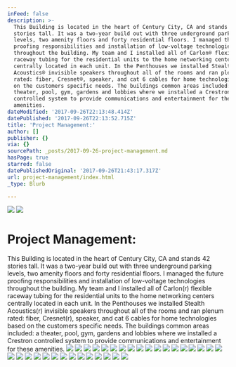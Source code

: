 ```yaml
---
inFeed: false
description: >-
  This Building is located in the heart of Century City, CA and stands 42
  stories tall. It was a two-year build out with three underground parking
  levels, two amenity floors and forty residential floors. I managed the future
  proofing responsibilities and installation of low-voltage technologies
  throughout the building. My team and I installed all of Carlon® flexible
  raceway tubing for the residential units to the home networking centers
  centrally located in each unit. In the Penthouses we installed Stealth
  Acoustics® invisible speakers throughout all of the rooms and ran plenum
  rated: fiber, Cresnet®, speaker, and cat 6 cables for home technologies based
  on the customers specific needs. The buildings common areas included: a
  theater, pool, gym, gardens and lobbies where we installed a Crestron
  controlled system to provide communications and entertainment for these
  amenities.
dateModified: '2017-09-26T22:13:48.414Z'
datePublished: '2017-09-26T22:13:52.715Z'
title: 'Project Management:'
author: []
publisher: {}
via: {}
sourcePath: _posts/2017-09-26-project-management.md
hasPage: true
starred: false
datePublishedOriginal: '2017-09-26T21:43:17.317Z'
url: project-management/index.html
_type: Blurb

---
```

![](https://the-grid-user-content.s3-us-west-2.amazonaws.com/49f1e941-e716-4c11-8ff9-455b05c64cdc.jpg)
![](https://the-grid-user-content.s3-us-west-2.amazonaws.com/8b062a90-c027-4ca9-bf6c-1426397ba0df.jpg)

# Project Management:

This Building is located in the heart of Century City, CA and stands 42 stories tall. It was a two-year build out with three underground parking levels, two amenity floors and forty residential floors. I managed the future proofing responsibilities and installation of low-voltage technologies throughout the building. My team and I installed all of Carlon(r) flexible raceway tubing for the residential units to the home networking centers centrally located in each unit. In the Penthouses we installed Stealth Acoustics(r) invisible speakers throughout all of the rooms and ran plenum rated: fiber, Cresnet(r), speaker, and cat 6 cables for home technologies based on the customers specific needs. The buildings common areas included: a theater, pool, gym, gardens and lobbies where we installed a Crestron controlled system to provide communications and entertainment for these amenities.
![](https://the-grid-user-content.s3-us-west-2.amazonaws.com/8412b32f-101a-42eb-ab28-a29629cc3f4f.jpg)
![](https://imgflo.herokuapp.com/graph/2b2431f8e7ba7b0/2db1e16b14e7956016c1bce22e7a8322/croprotate.jpg?cropheight=2592&cropwidth=1944&degrees=-270&input=https%3A%2F%2Fthe-grid-user-content.s3-us-west-2.amazonaws.com%2Fc1262c26-a7bb-4f4c-8912-be68a9bcd003.jpg&x=0&y=0)
![](https://the-grid-user-content.s3-us-west-2.amazonaws.com/21ecc641-35ab-4292-8296-ff240be017fc.jpg)
![](https://the-grid-user-content.s3-us-west-2.amazonaws.com/e312d3f6-f781-4b0c-8633-a1f179a67ed4.jpg)
![](https://the-grid-user-content.s3-us-west-2.amazonaws.com/0e1bf22f-03cc-4e59-a61b-7dcfab9db10a.jpg)
![](https://the-grid-user-content.s3-us-west-2.amazonaws.com/7ca3653f-10c3-4d36-88a6-01760481ad8b.jpg)
![](https://the-grid-user-content.s3-us-west-2.amazonaws.com/dbb76b04-9a74-412f-8b93-e91a970459ae.jpg)
![](https://the-grid-user-content.s3-us-west-2.amazonaws.com/9d2d5456-5467-490d-916d-674103a01a47.jpg)
![](https://the-grid-user-content.s3-us-west-2.amazonaws.com/a13e0e48-bd31-4289-ade1-9cb206eacea2.jpg)
![](https://the-grid-user-content.s3-us-west-2.amazonaws.com/9aa2fff6-85ba-47fd-a198-e8a3bf6c5cdd.jpg)
![](https://the-grid-user-content.s3-us-west-2.amazonaws.com/928f5f2a-05ca-4a7d-a5e4-8a526a89622f.jpg)
![](https://the-grid-user-content.s3-us-west-2.amazonaws.com/6f87bc39-029c-4ecc-87c1-c26c03ac990e.jpg)
![](https://the-grid-user-content.s3-us-west-2.amazonaws.com/85eaa392-5597-4b09-8c7a-f2c6cd4d8de0.jpg)
![](https://imgflo.herokuapp.com/graph/2b2431f8e7ba7b0/aa4963a44d7ad9b2f61c3485af657448/croprotate.jpg?cropheight=1600&cropwidth=1200&degrees=-90&input=https%3A%2F%2Fthe-grid-user-content.s3-us-west-2.amazonaws.com%2Ff6bdc816-3284-4e5f-9b7c-5b646430a397.jpg&x=0&y=0)
![](https://the-grid-user-content.s3-us-west-2.amazonaws.com/455c616b-765b-41e4-99a9-c275cdd10a9d.jpg)
![](https://the-grid-user-content.s3-us-west-2.amazonaws.com/8f4136c6-66b7-480c-ac1b-b212c538e6ae.jpg)
![](https://the-grid-user-content.s3-us-west-2.amazonaws.com/549e14cb-7d62-491d-909b-f327da156be2.jpg)
![](https://the-grid-user-content.s3-us-west-2.amazonaws.com/26f3c055-9d76-4298-ae94-537092003604.jpg)
![](https://the-grid-user-content.s3-us-west-2.amazonaws.com/e00e54a9-626e-4a69-b5d1-198ba1ca5867.jpg)
![](https://the-grid-user-content.s3-us-west-2.amazonaws.com/daa4e605-9e22-408f-b818-c9cf2cc2d8ec.jpg)
![](https://the-grid-user-content.s3-us-west-2.amazonaws.com/d448a0b4-3dbd-4212-806f-4945cca7a72c.jpg)
![](https://the-grid-user-content.s3-us-west-2.amazonaws.com/9f5b8f9c-3438-414e-ae3b-c76af4e77768.jpg)
![](https://the-grid-user-content.s3-us-west-2.amazonaws.com/24fa43a9-869f-4b74-b0de-e3ad4b4788dd.jpg)
![](https://the-grid-user-content.s3-us-west-2.amazonaws.com/40633f79-1481-4d03-a1e9-359278fb38b3.jpg)
![](https://imgflo.herokuapp.com/graph/2b2431f8e7ba7b0/c73ea5e1d5ae60580d048ae5921bfd3c/croprotate.jpg?cropheight=2592&cropwidth=1937&degrees=-90&input=https%3A%2F%2Fthe-grid-user-content.s3-us-west-2.amazonaws.com%2Ff6a6fd94-44b6-44de-9302-539895235ce5.jpg&x=0&y=0)
![](https://the-grid-user-content.s3-us-west-2.amazonaws.com/0ee90fa4-7f00-42f6-a68f-d76576fca4cc.jpg)
![](https://the-grid-user-content.s3-us-west-2.amazonaws.com/8cc2e797-bf49-4366-86da-a1a1bacfcae7.jpg)
![](https://the-grid-user-content.s3-us-west-2.amazonaws.com/1b00378c-c215-4095-8ba4-14ddb0667f37.jpg)
![](https://the-grid-user-content.s3-us-west-2.amazonaws.com/7b834bd2-965e-42d9-93b9-495d6e7c444f.jpg)
![](https://the-grid-user-content.s3-us-west-2.amazonaws.com/f254bc03-7b12-41ed-bba6-73b7b50954fd.jpg)
![](https://the-grid-user-content.s3-us-west-2.amazonaws.com/dbf66107-6ea5-4595-a68e-6247b6dc5ed2.jpg)
![](https://the-grid-user-content.s3-us-west-2.amazonaws.com/47713ac9-ae86-4c23-8ff9-70643ff2e0f8.jpg)